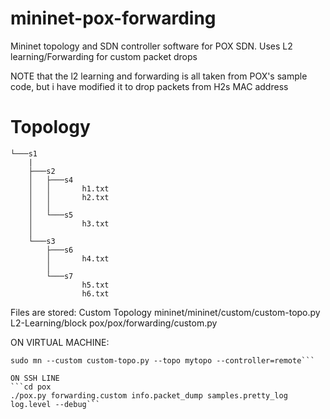 # mininet-pox-forwarding
Mininet topology and SDN controller software for POX SDN. Uses L2 learning/Forwarding for custom packet drops

NOTE that the l2 learning and forwarding is all taken from POX's sample code, but i have modified it to 
drop packets from H2s MAC address

# Topology
```
└───s1
    |
    ├───s2
    │   ├───s4
    │   │       h1.txt
    │   │       h2.txt
    │   │       
    │   └───s5
    │           h3.txt
    │
    └───s3
        ├───s6
        │       h4.txt
        │       
        └───s7
                h5.txt
                h6.txt
```

Files are stored:
	Custom Topology 		mininet/mininet/custom/custom-topo.py
	L2-Learning/block		pox/pox/forwarding/custom.py

ON VIRTUAL MACHINE:
```cd mininet/custom
sudo mn --custom custom-topo.py --topo mytopo --controller=remote```

ON SSH LINE
```cd pox
./pox.py forwarding.custom info.packet_dump samples.pretty_log log.level --debug```

